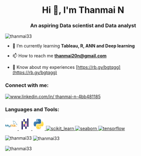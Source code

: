 
<h1 align="center">Hi 👋, I'm Thanmai N</h1>
<h3 align="center">An aspiring Data scientist and Data analyst</h3>


<p align="left"> <img src="https://komarev.com/ghpvc/?username=thanmai33&label=Profile%20views&color=0e75b6&style=flat" alt="thanmai33" /> </p>

- 🌱 I’m currently learning **Tableau, R, ANN and Deep learning**

- 📫 How to reach me **thanmai20n@gmail.com**

- 📄 Know about my experiences [https://rb.gy/bgtqgg](https://rb.gy/bgtqgg)

<h3 align="left">Connect with me:</h3>
<p align="left">
<a href="https://linkedin.com/in/www.linkedin.com/in/ thanmai-n-4bb481185" target="blank"><img align="center" src="https://raw.githubusercontent.com/rahuldkjain/github-profile-readme-generator/master/src/images/icons/Social/linked-in-alt.svg" alt="www.linkedin.com/in/ thanmai-n-4bb481185" height="30" width="40" /></a>
</p>

<h3 align="left">Languages and Tools:</h3>
<p align="left"> <a href="https://www.mysql.com/" target="_blank" rel="noreferrer"> <img src="https://raw.githubusercontent.com/devicons/devicon/master/icons/mysql/mysql-original-wordmark.svg" alt="mysql" width="40" height="40"/> </a> <a href="https://pandas.pydata.org/" target="_blank" rel="noreferrer"> <img src="https://raw.githubusercontent.com/devicons/devicon/2ae2a900d2f041da66e950e4d48052658d850630/icons/pandas/pandas-original.svg" alt="pandas" width="40" height="40"/> </a> <a href="https://www.python.org" target="_blank" rel="noreferrer"> <img src="https://raw.githubusercontent.com/devicons/devicon/master/icons/python/python-original.svg" alt="python" width="40" height="40"/> </a> <a href="https://scikit-learn.org/" target="_blank" rel="noreferrer"> <img src="https://upload.wikimedia.org/wikipedia/commons/0/05/Scikit_learn_logo_small.svg" alt="scikit_learn" width="40" height="40"/> </a> <a href="https://seaborn.pydata.org/" target="_blank" rel="noreferrer"> <img src="https://seaborn.pydata.org/_images/logo-mark-lightbg.svg" alt="seaborn" width="40" height="40"/> </a> <a href="https://www.tensorflow.org" target="_blank" rel="noreferrer"> <img src="https://www.vectorlogo.zone/logos/tensorflow/tensorflow-icon.svg" alt="tensorflow" width="40" height="40"/> </a> </p>

<p><img align="left" src="https://github-readme-stats.vercel.app/api/top-langs?username=thanmai33&show_icons=true&locale=en&layout=compact" alt="thanmai33" /></p>

<p>&nbsp;<img align="center" src="https://github-readme-stats.vercel.app/api?username=thanmai33&show_icons=true&locale=en" alt="thanmai33" /></p>

<p><img align="center" src="https://github-readme-streak-stats.herokuapp.com/?user=thanmai33&" alt="thanmai33" /></p>
